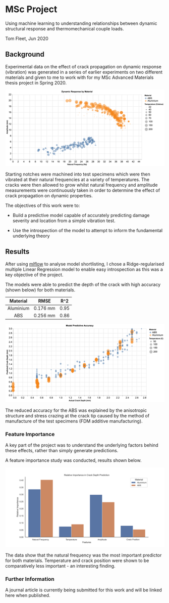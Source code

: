 # MSc Project

Using machine learning to understanding relationships between dynamic structural response and thermomechanical couple loads.

Tom Fleet, Jun 2020

## Background

Experimental data on the effect of crack propagation on dynamic response (vibration) was generated in a series of earlier experiments on two different materials and given to me to work with for my MSc Advanced Materials thesis project in Spring 2020.

![Dynamic Response](Reports/Figures/dynamic_response_by_material.png)

Starting notches were machined into test specimens which were then vibrated at their natural frequencies at a variety of temperatures. The cracks were then allowed to grow whilst natural frequency and amplitude measurements were continuously taken in order to determine the effect of crack propagation on dynamic properties.

The objectives of this work were to:

* Build a predictive model capable of accurately predicting damage severity and location from a simple vibration test.

* Use the introspection of the model to attempt to inform the fundamental underlying theory

## Results

After using [mlflow](https://mlflow.org) to analyse model shortlisting, I chose a Ridge-regularised multiple Linear Regression model to enable easy introspection as this was a key objective of the project.

The models were able to predict the depth of the crack with high accuracy (shown below) for both materials.

| Material      | RMSE          | R^2   |
|:-------------:|:-------------:|:-----:|
| Aluminium     | 0.176 mm      | 0.95  |
| ABS           | 0.256 mm      | 0.86  |

![Model Accuracy](Reports/Figures/combined_accuracy_altair.png)

The reduced accuracy for the ABS was explained by the anisotropic structure and stress crazing at the crack tip caused by the method of manufacture of the test specimens (FDM additive manufacturing).

### Feature Importance

A key part of the project was to understand the underlying factors behind these effects, rather than simply generate predictions.

A feature importance study was conducted, results shown below.

![Feature Importance](Reports/Figures/relative_importance_in_crack_depth_prediction.png)

The data show that the natural frequency was the most important predictor for both materials. Temperature and crack position were shown to be comparatively less important - an interesting finding.

### Further Information

A journal article is currently being submitted for this work and will be linked here when published.
